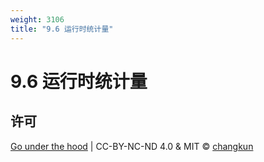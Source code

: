 ```yaml
---
weight: 3106
title: "9.6 运行时统计量"
---
```


# 9.6 运行时统计量

## 许可

[Go under the hood](https://github.com/golang-design/under-the-hood) | CC-BY-NC-ND 4.0 & MIT &copy; [changkun](https://changkun.de)
